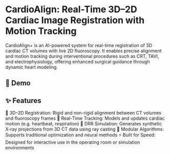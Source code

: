 # CardioAlign: Real-Time 3D–2D Cardiac Image Registration with Motion Tracking
CardioAlign+ is an AI-powered system for real-time registration of 3D cardiac CT volumes with live 2D fluoroscopy. It enables precise alignment and motion tracking during interventional procedures such as CRT, TAVI, and electrophysiology, offering enhanced surgical guidance through dynamic heart modeling.

## 🚀 Demo


## ✨ Features
📌 3D–2D Registration: Rigid and non-rigid alignment between CT volumes and fluoroscopy frames
🎯 Real-Time Tracking: Models and updates cardiac motion (e.g. heartbeat, respiration)
📸 DRR Simulation: Generates synthetic X-ray projections from 3D CT data using ray casting
🧠 Modular Algorithms: Supports traditional optimization and neural methods
⚡ Built for Speed: Designed for interactive use in the operating room or simulation environments

